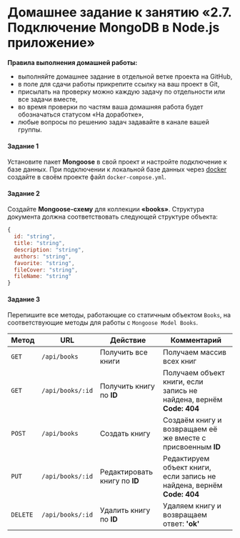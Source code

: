 # Домашнее задание к занятию «2.7. Подключение MongoDB в Node.js приложение»

**Правила выполнения домашней работы:** 
* выполняйте домашнее задание в отдельной ветке проекта на GitHub,
* в поле для сдачи работы прикрепите ссылку на ваш проект в Git,
* присылать на проверку можно каждую задачу по отдельности или все задачи вместе, 
* во время проверки по частям ваша домашняя работа будет обозначаться статусом «На доработке»,
* любые вопросы по решению задач задавайте в канале вашей группы.


#### Задание 1
Установите пакет **Mongoose** в свой проект и настройте подключение к базе данных.
При подключении к локальной базе данных через [docker](https://hub.docker.com/_/mongo) создайте в своём проекте файл `docker-compose.yml`.



#### Задание 2
Создайте **Mongoose-схему** для коллекции **«books»**.
Структура документа должна соответствовать следующей структуре объекта:
```javascript
{
  id: "string",
  title: "string",
  description: "string",
  authors: "string",
  favorite: "string",
  fileCover: "string",
  fileName: "string"
}
``` 

#### Задание 3
Перепишите все методы, работающие со статичным объектом `Books`, на соответствующие методы для работы с `Mongoose Model Books`.

| Метод    | URL              | Действие                      | Комментарий                                                            |
| -------- | ---------------- | ----------------------------- | ---------------------------------------------------------------------- |
| `GET`    | `/api/books`     | Получить все книги            | Получаем массив всех книг                                              |
| `GET`    | `/api/books/:id` | Получить книгу по **ID**      | Получаем объект книги, если запись не найдена, вернём **Code: 404**    |
| `POST`   | `/api/books`     | Создать книгу                 | Создаём книгу и возвращаем её же вместе с присвоенным **ID**           |
| `PUT`    | `/api/books/:id` | Редактировать книгу по **ID** | Редактируем объект книги, если запись не найдена, вернём **Code: 404** |
| `DELETE` | `/api/books/:id` | Удалить книгу по **ID**       | Удаляем книгу и возвращаем ответ: **'ok'**                             |